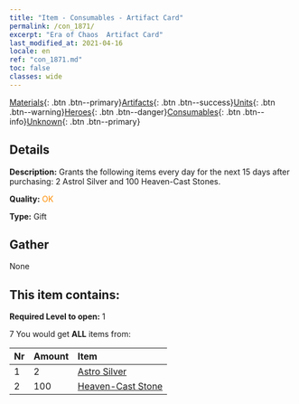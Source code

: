```yaml
---
title: "Item - Consumables - Artifact Card"
permalink: /con_1871/
excerpt: "Era of Chaos  Artifact Card"
last_modified_at: 2021-04-16
locale: en
ref: "con_1871.md"
toc: false
classes: wide
---
```

 [Materials](/Items/){: .btn .btn--primary}[Artifacts](/Items/Artifacts/){: .btn .btn--success}[Units](/Items/Units/){: .btn .btn--warning}[Heroes](/Items/Heroes/){: .btn .btn--danger}[Consumables](/Items/Consumables/){: .btn .btn--info}[Unknown](/Items/Unknown/){: .btn .btn--primary}

## Details
 **Description:** Grants the following items every day for the next 15 days after purchasing: 2 Astrol Silver and 100 Heaven-Cast Stones.

 **Quality:** <span style="color: #FF8C00">OK</span>

 **Type:** Gift

## Gather

  None

## This item contains:

 **Required Level to open:** 1

 7 You would get **ALL** items  from:

  | Nr | Amount |     Item    |
  |:---|:-------|:------------|
  | 1 | 2 | [Astro Silver](/Items/con_969/) |  | 
  | 2 | 100 | [Heaven-Cast Stone](/Items/art_188/) |  | 
